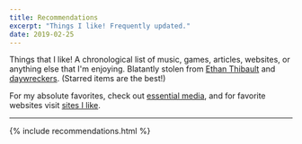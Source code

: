 ```yaml
---
title: Recommendations
excerpt: "Things I like! Frequently updated."
date: 2019-02-25
---
```


Things that I like! A chronological list of music, games, articles, websites, or anything else that I'm enjoying. Blatantly stolen from [Ethan Thibault](https://ethanthibault.com/recommendations/) and [daywreckers](http://daywreckers.com/). (Starred items are the best!)

For my absolute favorites, check out [essential media](/posts/essential-media), and for favorite websites visit [sites I like](/posts/sites-i-like).

---

{% include recommendations.html %}
